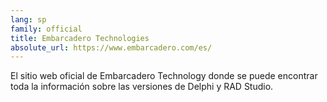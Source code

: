 ```yaml
---
lang: sp
family: official
title: Embarcadero Technologies
absolute_url: https://www.embarcadero.com/es/
---
```

El sitio web oficial de Embarcadero Technology donde se puede encontrar toda la información sobre las versiones de Delphi y RAD Studio.